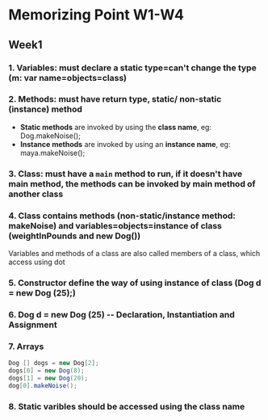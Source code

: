 # Memorizing Point W1-W4

## Week1

### 1. Variables: must declare a static type=can't change the type                             \(m: var name=objects=class\)

### 2. Methods: must have return type, static/ non-static \(instance\) method

* **Static methods** are invoked by using the **class name**, eg: Dog.makeNoise\(\);
* **Instance methods** are invoked by using an **instance name**, eg: maya.makeNoise\(\);

### 3. Class: must have a `main` method to run, if it doesn't have main method, the methods can be invoked by main method of another class

### 4. Class contains methods \(non-static/instance method: makeNoise\) and variables=objects=instance of class \(weightInPounds and new Dog\(\)\)

Variables and methods of a class are also called members of a class, which access using dot

### 5. Constructor define the way of using instance of class \(Dog d = new Dog \(25\);\)

### 6. Dog d = new Dog \(25\) -- Declaration, Instantiation and Assignment

### 7. Arrays

```java
Dog [] dogs = new Dog[2];
dogs[0] = new Dog(8);
dogs[1] = new Dog(20);
dog[0].makeNoise();
```

### 8. Static varibles should be accessed using the class name

